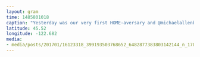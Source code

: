 ```yaml
---
layout: gram
time: 1485801018
caption: "Yesterday was our very first HOME-aversary and @michaelallenbrooks sent me flowers from Antarctica. :) It's been a wild ride so far! Keep it coming! 👬🏡 (cc @upperkace)"
latitude: 45.52
longitude: -122.682
media:
- media/posts/201701/16123318_399193503768652_6482877383803142144_n_17859942859099154.jpg
---
```

